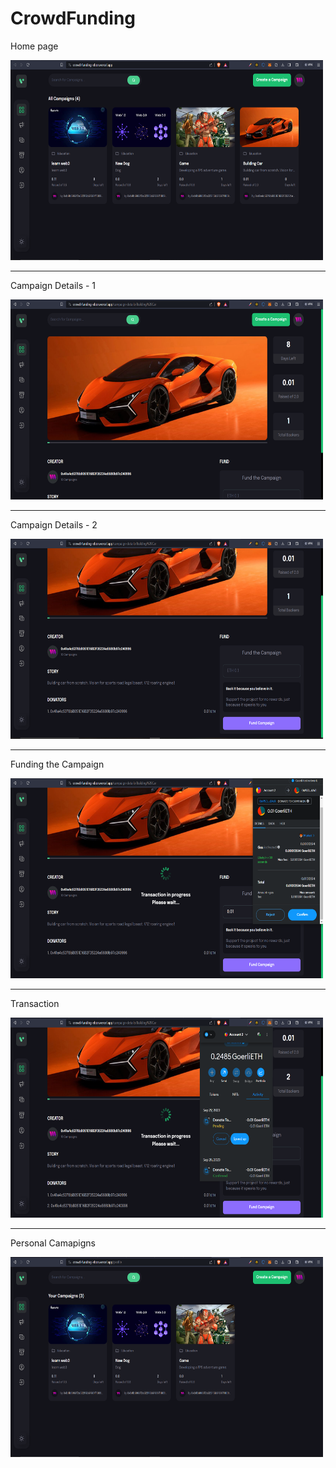 # CrowdFunding

<div style={{display: flex; flexDirection: column; justifyContent: start; marginBottom: 20}}>
  <p style={{fontWeight: bold; fontSize: 18px; marginBottom: 5}}>Home page</p>
  <img src = "https://raw.githubusercontent.com/Akash-Behara/hostAssets/main/crowdF_1.PNG" width=500 height=320 alt="campaigns home page"/>
</div>

<hr />

<div style={{display: flex; flexDirection: column; justifyContent: start}}>
  <p>Campaign Details - 1</p>
  <img src = "https://raw.githubusercontent.com/Akash-Behara/hostAssets/main/crowdF_2.PNG" width=500 height=320 alt="campaigns home page"/>
</div>

<hr />

<div style={{display: flex; flexDirection: column; justifyContent: start}}>
  <p>Campaign Details - 2</p>
  <img src = "https://raw.githubusercontent.com/Akash-Behara/hostAssets/main/crowdF_3.PNG" width=500 height=320 alt="campaigns home page"/>
</div>

<hr />

<div style={{display: flex; flexDirection: column; justifyContent: start}}>
  <p>Funding the Campaign</p>
  <img src = "https://raw.githubusercontent.com/Akash-Behara/hostAssets/main/crowdF_4.PNG" width=500 height=320 alt="campaigns home page"/>
</div>

<hr />

<div style={{display: flex; flexDirection: column; justifyContent: start}}>
  <p>Transaction</p>
  <img src = "https://raw.githubusercontent.com/Akash-Behara/hostAssets/main/crowdF_5.PNG" width=500 height=320 alt="campaigns home page"/>
</div>

<hr />

<div style={{display: flex; flexDirection: column; justifyContent: start}}>
  <p>Personal Camapigns</p>
  <img src = "https://raw.githubusercontent.com/Akash-Behara/hostAssets/main/crowdF_6.PNG" width=500 height=320 alt="campaigns home page"/>
</div>
